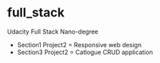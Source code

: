 # full_stack
Udacity Full Stack Nano-degree

* Section1 Project2 = Responsive web design
* Section3 Project2 = Catlogue CRUD application
